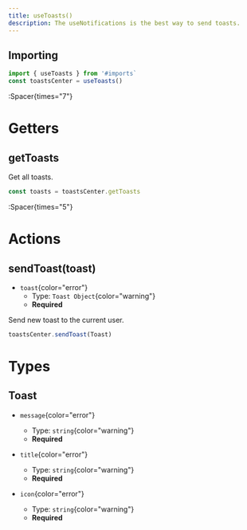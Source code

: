 ```yaml
---
title: useToasts()
description: The useNotifications is the best way to send toasts.
---
```


## Importing
```ts
import { useToasts } from '#imports`
const toastsCenter = useToasts()
```

:Spacer{times="7"}

# Getters


## getToasts
Get all toasts.
```ts
const toasts = toastsCenter.getToasts
```




:Spacer{times="5"}



# Actions


## sendToast(toast)
- `toast`{color="error"}
    - Type: `Toast Object`{color="warning"}
    - **Required**

Send new toast to the current user.
```ts
toastsCenter.sendToast(Toast)
```

# Types

## Toast
- `message`{color="error"}
    - Type: `string`{color="warning"}
    - **Required**
    
- `title`{color="error"}
    - Type: `string`{color="warning"}
    - **Required**

- `icon`{color="error"}
    - Type: `string`{color="warning"}
    - **Required**